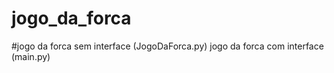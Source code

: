 # jogo_da_forca

#jogo da forca sem interface (JogoDaForca.py)
jogo da forca com interface (main.py)
